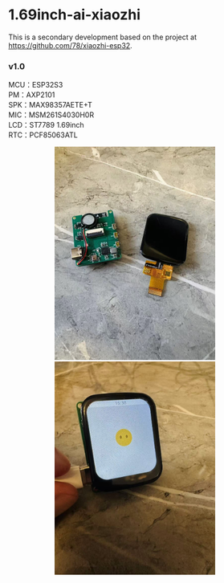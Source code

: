 # 1.69inch-ai-xiaozhi

This is a secondary development based on the project at https://github.com/78/xiaozhi-esp32.

### v1.0
MCU：ESP32S3  
PM：AXP2101  
SPK：MAX98357AETE+T  
MIC：MSM261S4030H0R  
LCD：ST7789 1.69inch  
RTC：PCF85063ATL  


<div align=center>
	<img src="https://github.com/myry07/1.69inch-ai-xiaozhi/blob/main/03.Fotos/1.jpg" width="320" height="425">
</div>

<div align=center>
	<img src="https://github.com/myry07/1.69inch-ai-xiaozhi/blob/main/03.Fotos/2.jpg" width="320" height="425">
</div>